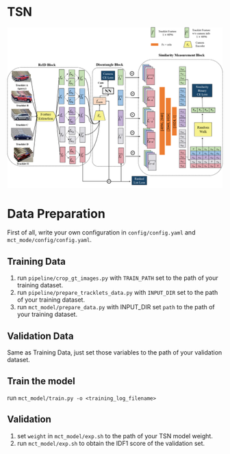 # TSN

![](https://github.com/apie0419/MTMC2021/blob/master/figures/TSN.png)

# Data Preparation

First of all, write your own configuration in `config/config.yaml` and `mct_mode/config/config.yaml`.

## Training Data

1. run `pipeline/crop_gt_images.py` with `TRAIN_PATH` set to the path of your training dataset.
2. run `pipeline/prepare_tracklets_data.py` with `INPUT_DIR` set to the path of your training dataset.
3. run `mct_model/prepare_data.py` with INPUT_DIR set `path` to the path of your training dataset.

## Validation Data

Same as Training Data, just set those variables to the path of your validation dataset.

## Train the model

run `mct_model/train.py -o <training_log_filename>`

## Validation

1. set `weight` in `mct_model/exp.sh` to the path of your TSN model weight.
2. run `mct_model/exp.sh` to obtain the IDF1 score of the validation set.